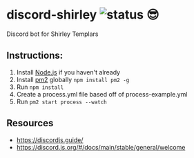 # discord-shirley ![status 😎](https://img.shields.io/badge/status-😎-61227B.svg?style=flat-square)

Discord bot for Shirley Templars

## Instructions:

1. Install [Node.js](https://nodejs.org) if you haven't already
2. Install [pm2](https://pm2.keymetrics.io/) globally `npm install pm2 -g`
3. Run `npm install`
4. Create a process.yml file based off of process-example.yml
5. Run `pm2 start process --watch`

## Resources

- https://discordjs.guide/
- https://discord.js.org/#/docs/main/stable/general/welcome

